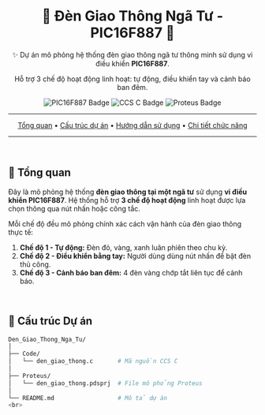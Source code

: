 <div align="center">
  <h1>🚦 Đèn Giao Thông Ngã Tư - PIC16F887 🚦</h1>
  <p>✨ Dự án mô phỏng hệ thống đèn giao thông ngã tư thông minh sử dụng vi điều khiển <strong>PIC16F887</strong>.</p>
  <p>Hỗ trợ 3 chế độ hoạt động linh hoạt: tự động, điều khiển tay và cảnh báo ban đêm.</p>

  <p>
    <img src="https://img.shields.io/badge/PIC16F887-Vi%20x%E1%BB%AD%20l%C3%BD-brightgreen?style=for-the-badge&logo=microchip&logoColor=white" alt="PIC16F887 Badge">
    <img src="https://img.shields.io/badge/Ng%C3%B4n%20ng%E1%BB%AF-CCS%20C-blue?style=for-the-badge&logo=c&logoColor=white" alt="CCS C Badge">
    <img src="https://img.shields.io/badge/M%C3%B4%20ph%E1%BB%8Fng-Proteus-orange?style=for-the-badge&logo=proteus&logoColor=white" alt="Proteus Badge">
  </p>

---

  <p>
    <a href="#🚀-tổng-quan">Tổng quan</a> •
    <a href="#📁-cấu-trúc-dự-án">Cấu trúc dự án</a> •
    <a href="#🛠️-hướng-dẫn-sử-dụng">Hướng dẫn sử dụng</a> •
    <a href="#⚙️-chi-tiết-chức-năng">Chi tiết chức năng</a>
  </p>

---
</div>

<br>

## 🚀 Tổng quan

Đây là mô phỏng hệ thống **đèn giao thông tại một ngã tư** sử dụng **vi điều khiển PIC16F887**. Hệ thống hỗ trợ **3 chế độ hoạt động** linh hoạt được lựa chọn thông qua nút nhấn hoặc công tắc.

Mỗi chế độ đều mô phỏng chính xác cách vận hành của đèn giao thông thực tế:

1. **Chế độ 1 - Tự động:** Đèn đỏ, vàng, xanh luân phiên theo chu kỳ.
2. **Chế độ 2 - Điều khiển bằng tay:** Người dùng dùng nút nhấn để bật đèn thủ công.
3. **Chế độ 3 - Cảnh báo ban đêm:** 4 đèn vàng chớp tắt liên tục để cảnh báo.

<br>

## 📁 Cấu trúc Dự án

```bash
Den_Giao_Thong_Nga_Tu/
│
├── Code/
│   └── den_giao_thong.c       # Mã nguồn CCS C
│
├── Proteus/
│   └── den_giao_thong.pdsprj  # File mô phỏng Proteus
│
└── README.md                  # Mô tả dự án
<br>

